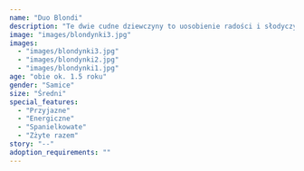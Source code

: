 ```yaml
---
name: "Duo Blondi"
description: "Te dwie cudne dziewczyny to uosobienie radości i słodyczy. Do adopcji w pakiecie, idealny wybór jeśli szukasz energicznych, ciekawskich towarzyszek! Młodziutkie, już zaopiekowane i gotowe do pokochania!"
image: "images/blondynki3.jpg"
images:
  - "images/blondynki3.jpg"
  - "images/blondynki2.jpg"
  - "images/blondynki1.jpg"
age: "obie ok. 1.5 roku"
gender: "Samice"
size: "Średni"
special_features:
  - "Przyjazne"
  - "Energiczne"
  - "Spanielkowate"
  - "Zżyte razem"
story: "--"
adoption_requirements: ""
---
```

